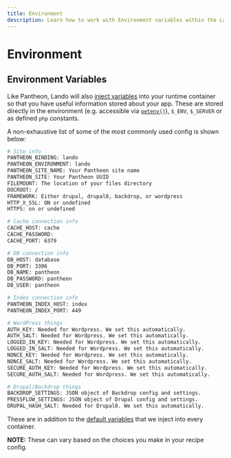 ```yaml
---
title: Environment
description: Learn how to work with Environment variables within the Lando Pantheon recipe.
---
```


# Environment

## Environment Variables

Like Pantheon, Lando will also [inject variables](https://docs.pantheon.io/read-environment-config/) into your runtime container so that you have useful information stored about your app. These are stored directly in the environment (e.g. accessible via [`getenv()`](http://php.net/manual/en/function.getenv.php)), `$_ENV`, `$_SERVER` or as defined `php` constants.

A non-exhaustive list of some of the most commonly used config is shown below:

```bash
# Site info
PANTHEON_BINDING: lando
PANTHEON_ENVIRONMENT: lando
PANTHEON_SITE_NAME: Your Pantheon site name
PANTHEON_SITE: Your Pantheon UUID
FILEMOUNT: The location of your files directory
DOCROOT: /
FRAMEWORK: Either drupal, drupal8, backdrop, or wordpress
HTTP_X_SSL: ON or undefined
HTTPS: on or undefined

# Cache connection info
CACHE_HOST: cache
CACHE_PASSWORD:
CACHE_PORT: 6379

# DB connection info
DB_HOST: database
DB_PORT: 3306
DB_NAME: pantheon
DB_PASSWORD: pantheon
DB_USER: pantheon

# Index connection info
PANTHEON_INDEX_HOST: index
PANTHEON_INDEX_PORT: 449

# WordPress things
AUTH_KEY: Needed for Wordpress. We set this automatically.
AUTH_SALT: Needed for Wordpress. We set this automatically.
LOGGED_IN_KEY: Needed for Wordpress. We set this automatically.
LOGGED_IN_SALT: Needed for Wordpress. We set this automatically.
NONCE_KEY: Needed for Wordpress. We set this automatically.
NONCE_SALT: Needed for Wordpress. We set this automatically.
SECURE_AUTH_KEY: Needed for Wordpress. We set this automatically.
SECURE_AUTH_SALT: Needed for Wordpress. We set this automatically.

# Drupal/Backdrop things
BACKDROP_SETTINGS: JSON object of Backdrop config and settings.
PRESSFLOW_SETTINGS: JSON object of Drupal config and settings.
DRUPAL_HASH_SALT: Needed for Drupal8. We set this automatically.
```

These are in addition to the [default variables](https://docs.lando.dev/core/v3/env.html#default-environment-variables) that we inject into every container.

**NOTE:** These can vary based on the choices you make in your recipe config.
